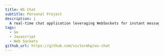 ```yaml
---
title: WS Chat
subtitle: Personal Project
description: |
  A real-time chat application leveraging WebSockets for instant messaging. 
tags:
  - Go
  - Javascript
  - Web Sockets
github_url: https://github.com/victormhp/ws-chat
---
```

